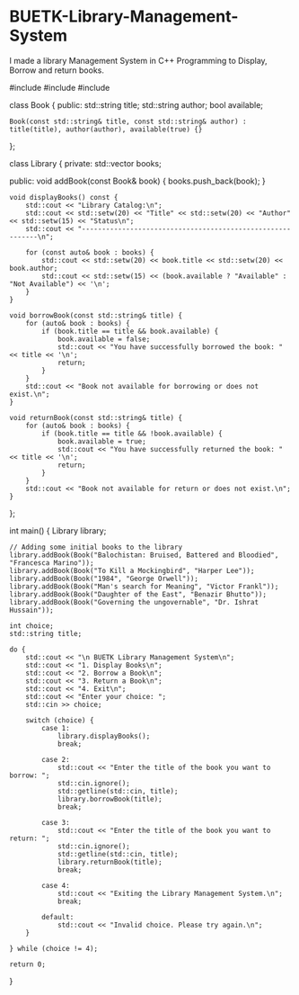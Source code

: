 # BUETK-Library-Management-System
I made a library Management System in C++ Programming to Display, Borrow and return books.

#include <iostream>
#include <vector>
#include <iomanip>

class Book {
public:
    std::string title;
    std::string author;
    bool available;

    Book(const std::string& title, const std::string& author) : title(title), author(author), available(true) {}
};

class Library {
private:
    std::vector<Book> books;

public:
    void addBook(const Book& book) {
        books.push_back(book);
    }

    void displayBooks() const {
        std::cout << "Library Catalog:\n";
        std::cout << std::setw(20) << "Title" << std::setw(20) << "Author" << std::setw(15) << "Status\n";
        std::cout << "-----------------------------------------------------------\n";
        
        for (const auto& book : books) {
            std::cout << std::setw(20) << book.title << std::setw(20) << book.author;
            std::cout << std::setw(15) << (book.available ? "Available" : "Not Available") << '\n';
        }
    }

    void borrowBook(const std::string& title) {
        for (auto& book : books) {
            if (book.title == title && book.available) {
                book.available = false;
                std::cout << "You have successfully borrowed the book: " << title << '\n';
                return;
            }
        }
        std::cout << "Book not available for borrowing or does not exist.\n";
    }

    void returnBook(const std::string& title) {
        for (auto& book : books) {
            if (book.title == title && !book.available) {
                book.available = true;
                std::cout << "You have successfully returned the book: " << title << '\n';
                return;
            }
        }
        std::cout << "Book not available for return or does not exist.\n";
    }
};

int main() {
    Library library;

    // Adding some initial books to the library
    library.addBook(Book("Balochistan: Bruised, Battered and Bloodied", "Francesca Marino"));
    library.addBook(Book("To Kill a Mockingbird", "Harper Lee"));
    library.addBook(Book("1984", "George Orwell"));
    library.addBook(Book("Man's search for Meaning", "Victor Frankl"));
    library.addBook(Book("Daughter of the East", "Benazir Bhutto"));
    library.addBook(Book("Governing the ungovernable", "Dr. Ishrat Hussain"));

    int choice;
    std::string title;

    do {
        std::cout << "\n BUETK Library Management System\n";
        std::cout << "1. Display Books\n";
        std::cout << "2. Borrow a Book\n";
        std::cout << "3. Return a Book\n";
        std::cout << "4. Exit\n";
        std::cout << "Enter your choice: ";
        std::cin >> choice;

        switch (choice) {
            case 1:
                library.displayBooks();
                break;

            case 2:
                std::cout << "Enter the title of the book you want to borrow: ";
                std::cin.ignore();
                std::getline(std::cin, title);
                library.borrowBook(title);
                break;

            case 3:
                std::cout << "Enter the title of the book you want to return: ";
                std::cin.ignore();
                std::getline(std::cin, title);
                library.returnBook(title);
                break;

            case 4:
                std::cout << "Exiting the Library Management System.\n";
                break;

            default:
                std::cout << "Invalid choice. Please try again.\n";
        }

    } while (choice != 4);

    return 0;
}

